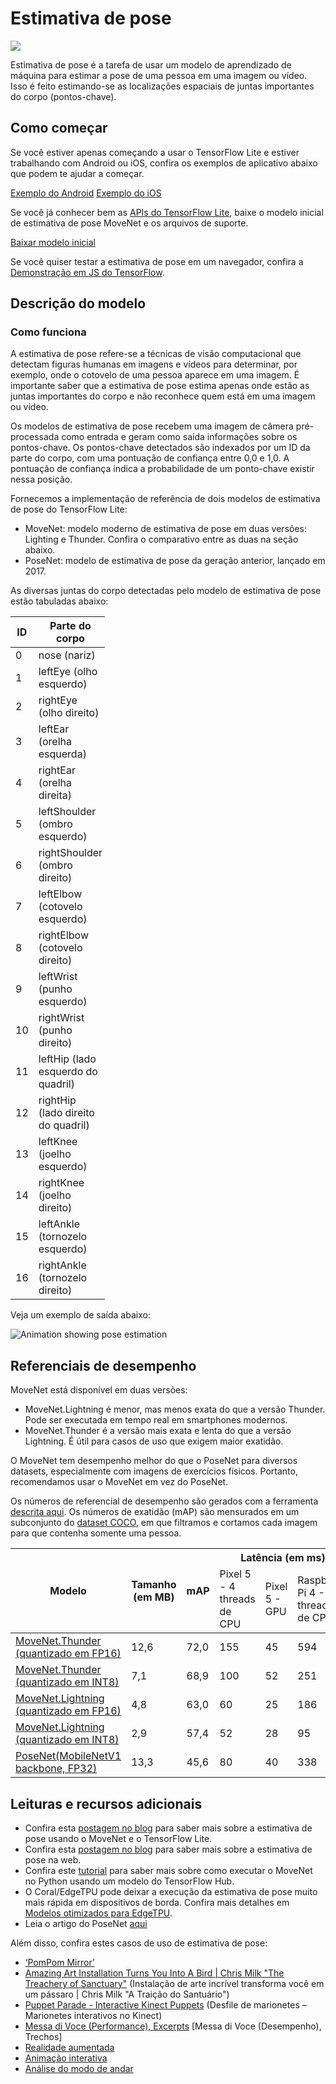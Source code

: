 # Estimativa de pose

<img src="../images/pose.png" class="attempt-right">

Estimativa de pose é a tarefa de usar um modelo de aprendizado de máquina para estimar a pose de uma pessoa em uma imagem ou vídeo. Isso é feito estimando-se as localizações espaciais de juntas importantes do corpo (pontos-chave).

## Como começar

Se você estiver apenas começando a usar o TensorFlow Lite e estiver trabalhando com Android ou iOS, confira os exemplos de aplicativo abaixo que podem te ajudar a começar.

<a class="button button-primary" href="https://github.com/tensorflow/examples/tree/master/lite/examples/pose_estimation/android">Exemplo do Android</a> <a class="button button-primary" href="https://github.com/tensorflow/examples/tree/master/lite/examples/pose_estimation/ios">Exemplo do iOS</a>

Se você já conhecer bem as [APIs do TensorFlow Lite](https://www.tensorflow.org/api_docs/python/tf/lite), baixe o modelo inicial de estimativa de pose MoveNet e os arquivos de suporte.

<a class="button button-primary" href="https://tfhub.dev/s?q=movenet">Baixar modelo inicial</a>

Se você quiser testar a estimativa de pose em um navegador, confira a <a href="https://storage.googleapis.com/tfjs-models/demos/pose-detection/index.html?model=movenet">Demonstração em JS do TensorFlow</a>.

## Descrição do modelo

### Como funciona

A estimativa de pose refere-se a técnicas de visão computacional que detectam figuras humanas em imagens e vídeos para determinar, por exemplo, onde o cotovelo de uma pessoa aparece em uma imagem. É importante saber que a estimativa de pose estima apenas onde estão as juntas importantes do corpo e não reconhece quem está em uma imagem ou vídeo.

Os modelos de estimativa de pose recebem uma imagem de câmera pré-processada como entrada e geram como saída informações sobre os pontos-chave. Os pontos-chave detectados são indexados por um ID da parte do corpo, com uma pontuação de confiança entre 0,0 e 1,0. A pontuação de confiança indica a probabilidade de um ponto-chave existir nessa posição.

Fornecemos a implementação de referência de dois modelos de estimativa de pose do TensorFlow Lite:

- MoveNet: modelo moderno de estimativa de pose em duas versões: Lighting e Thunder. Confira o comparativo entre as duas na seção abaixo.
- PoseNet: modelo de estimativa de pose da geração anterior, lançado em 2017.

As diversas juntas do corpo detectadas pelo modelo de estimativa de pose estão tabuladas abaixo:

<table style="width: 30%;">
  <thead>
    <tr>
      <th>ID</th>
      <th>Parte do corpo</th>
    </tr>
  </thead>
  <tbody>
    <tr>
      <td>0</td>
      <td>nose (nariz)</td>
    </tr>
    <tr>
      <td>1</td>
      <td>leftEye (olho esquerdo)</td>
    </tr>
    <tr>
      <td>2</td>
      <td>rightEye (olho direito)</td>
    </tr>
    <tr>
      <td>3</td>
      <td>leftEar (orelha esquerda)</td>
    </tr>
    <tr>
      <td>4</td>
      <td>rightEar (orelha direita)</td>
    </tr>
    <tr>
      <td>5</td>
      <td>leftShoulder (ombro esquerdo)</td>
    </tr>
    <tr>
      <td>6</td>
      <td>rightShoulder (ombro direito)</td>
    </tr>
    <tr>
      <td>7</td>
      <td>leftElbow (cotovelo esquerdo)</td>
    </tr>
    <tr>
      <td>8</td>
      <td>rightElbow (cotovelo direito)</td>
    </tr>
    <tr>
      <td>9</td>
      <td>leftWrist (punho esquerdo)</td>
    </tr>
    <tr>
      <td>10</td>
      <td>rightWrist (punho direito)</td>
    </tr>
    <tr>
      <td>11</td>
      <td>leftHip (lado esquerdo do quadril)</td>
    </tr>
    <tr>
      <td>12</td>
      <td>rightHip (lado direito do quadril)</td>
    </tr>
    <tr>
      <td>13</td>
      <td>leftKnee (joelho esquerdo)</td>
    </tr>
    <tr>
      <td>14</td>
      <td>rightKnee (joelho direito)</td>
    </tr>
    <tr>
      <td>15</td>
      <td>leftAnkle (tornozelo esquerdo)</td>
    </tr>
    <tr>
      <td>16</td>
      <td>rightAnkle (tornozelo direito)</td>
    </tr>
  </tbody>
</table>

Veja um exemplo de saída abaixo:

<img src="https://storage.googleapis.com/download.tensorflow.org/example_images/movenet_demo.gif" alt="Animation showing pose estimation">

## Referenciais de desempenho

MoveNet está disponível em duas versões:

- MoveNet.Lightning é menor, mas menos exata do que a versão Thunder. Pode ser executada em tempo real em smartphones modernos.
- MoveNet.Thunder é a versão mais exata e lenta do que a versão Lightning. É útil para casos de uso que exigem maior exatidão.

O MoveNet tem desempenho melhor do que o PoseNet para diversos datasets, especialmente com imagens de exercícios físicos. Portanto, recomendamos usar o MoveNet em vez do PoseNet.

Os números de referencial de desempenho são gerados com a ferramenta [descrita aqui](../../performance/measurement). Os números de exatidão (mAP) são mensurados em um subconjunto do [dataset COCO](https://cocodataset.org/#home), em que filtramos e cortamos cada imagem para que contenha somente uma pessoa.

<table>
<thead>
  <tr>
    <th rowspan="2">Modelo</th>
    <th rowspan="2">Tamanho (em MB)</th>
    <th rowspan="2">mAP</th>
    <th colspan="3">Latência (em ms)</th>
  </tr>
  <tr>
    <td>Pixel 5 - 4 threads de CPU</td>
    <td>Pixel 5 - GPU</td>
    <td>Raspberry Pi 4 - 4 threads de CPU</td>
  </tr>
</thead>
<tbody>
  <tr>
    <td>       <a href="https://tfhub.dev/google/lite-model/movenet/singlepose/thunder/tflite/float16/4">MoveNet.Thunder (quantizado em FP16)</a>
</td>
    <td>12,6</td>
    <td>72,0</td>
    <td>155</td>
    <td>45</td>
    <td>594</td>
  </tr>
  <tr>
    <td>       <a href="https://tfhub.dev/google/lite-model/movenet/singlepose/thunder/tflite/int8/4">MoveNet.Thunder (quantizado em INT8)</a>
</td>
    <td>7,1</td>
    <td>68,9</td>
    <td>100</td>
    <td>52</td>
    <td>251</td>
  </tr>
  <tr>
    <td>       <a href="https://tfhub.dev/google/lite-model/movenet/singlepose/lightning/tflite/float16/4">MoveNet.Lightning (quantizado em FP16)</a>
</td>
    <td>4,8</td>
    <td>63,0</td>
    <td>60</td>
    <td>25</td>
    <td>186</td>
  </tr>
  <tr>
    <td>       <a href="https://tfhub.dev/google/lite-model/movenet/singlepose/lightning/tflite/int8/4">MoveNet.Lightning (quantizado em INT8)</a>
</td>
    <td>2,9</td>
    <td>57,4</td>
    <td>52</td>
    <td>28</td>
    <td>95</td>
  </tr>
  <tr>
    <td>       <a href="https://storage.googleapis.com/download.tensorflow.org/models/tflite/posenet_mobilenet_v1_100_257x257_multi_kpt_stripped.tflite">PoseNet(MobileNetV1 backbone, FP32)</a>
</td>
    <td>13,3</td>
    <td>45,6</td>
    <td>80</td>
    <td>40</td>
    <td>338</td>
  </tr>
</tbody>
</table>

## Leituras e recursos adicionais

- Confira esta [postagem no blog](https://blog.tensorflow.org/2021/08/pose-estimation-and-classification-on-edge-devices-with-MoveNet-and-TensorFlow-Lite.html) para saber mais sobre a estimativa de pose usando o MoveNet e o TensorFlow Lite.
- Confira esta [postagem no blog](https://blog.tensorflow.org/2021/05/next-generation-pose-detection-with-movenet-and-tensorflowjs.html) para saber mais sobre a estimativa de pose na web.
- Confira este [tutorial](https://www.tensorflow.org/hub/tutorials/movenet) para saber mais sobre como executar o MoveNet no Python usando um modelo do TensorFlow Hub.
- O Coral/EdgeTPU pode deixar a execução da estimativa de pose muito mais rápida em dispositivos de borda. Confira mais detalhes em [Modelos otimizados para EdgeTPU](https://coral.ai/models/pose-estimation/).
- Leia o artigo do PoseNet [aqui](https://arxiv.org/abs/1803.08225)

Além disso, confira estes casos de uso de estimativa de pose:

<ul>
  <li><a href="https://vimeo.com/128375543">‘PomPom Mirror’</a></li>
  <li>
<a href="https://youtu.be/I5__9hq-yas">Amazing Art Installation Turns You Into A Bird | Chris Milk "The Treachery of Sanctuary"</a> (Instalação de arte incrível transforma você em um pássaro | Chris Milk "A Traição do Santuário")</li>
  <li>
<a href="https://vimeo.com/34824490">Puppet Parade - Interactive Kinect Puppets</a> (Desfile de marionetes – Marionetes interativos no Kinect)</li>
  <li>
<a href="https://vimeo.com/2892576">Messa di Voce (Performance), Excerpts</a> [Messa di Voce (Desempenho), Trechos]</li>
  <li><a href="https://www.instagram.com/p/BbkKLiegrTR/">Realidade aumentada</a></li>
  <li><a href="https://www.instagram.com/p/Bg1EgOihgyh/">Animação interativa</a></li>
  <li><a href="https://www.runnersneed.com/expert-advice/gear-guides/gait-analysis.html">Análise do modo de andar</a></li>
</ul>
